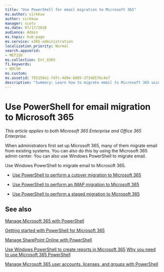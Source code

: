 ```yaml
---
title: "Use PowerShell for email migration to Microsoft 365"
ms.author: sirkkuw
author: sirkkuw
manager: scotv
ms.date: 07/17/2020
audience: Admin
ms.topic: hub-page
ms.service: o365-administration
localization_priority: Normal
search.appverid:
- MET150
ms.collection: Ent_O365
f1.keywords:
- NOCSH
ms.custom: 
ms.assetid: 795158e1-7dfc-4d9e-b805-373dd576c4e7
description: "Summary: Learn how to migrate email to Microsoft 365 using Windows PowerShell."
---
```


# Use PowerShell for email migration to Microsoft 365

*This article applies to both Microsoft 365 Enterprise and Office 365 Enterprise.*

When administrators first set up Microsoft 365, many of them migrate email from existing systems. You can also do this by using the Microsoft 365 admin center. You can also use Windows PowerShell to migrate email.
  
Use Windows PowerShell to migrate email to Microsoft 365. 
  
- [Use PowerShell to perform a cutover migration to Microsoft 365](use-powershell-to-perform-a-cutover-migration-to-office-365.md)
    
- [Use PowerShell to perform an IMAP migration to Microsoft 365](use-powershell-to-perform-an-imap-migration-to-office-365.md)
    
- [Use PowerShell to perform a staged migration to Microsoft 365](use-powershell-to-perform-a-staged-migration-to-office-365.md)
    
## See also

[Manage Microsoft 365 with PowerShell](manage-office-365-with-office-365-powershell.md)
  
[Getting started with PowerShell for Microsoft 365](getting-started-with-office-365-powershell.md)
  
[Manage SharePoint Online with PowerShell](manage-sharepoint-online-with-office-365-powershell.md)
  
[Use Windows PowerShell to create reports in Microsoft 365](use-windows-powershell-to-create-reports-in-office-365.md)
[Why you need to use Microsoft 365 PowerShell](why-you-need-to-use-office-365-powershell.md)
  
[Manage Microsoft 365 user accounts, licenses, and groups with PowerShell](manage-user-accounts-and-licenses-with-office-365-powershell.md)

